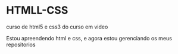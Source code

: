 # HTMLL-CSS
 curso de html5 e css3 do curso em video

 Estou apreendendo html e css, e agora estou gerenciando os meus repositorios
